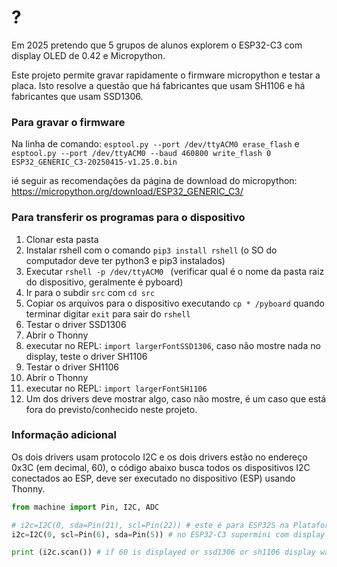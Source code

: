 # ?

Em 2025 pretendo que 5 grupos de alunos explorem o ESP32-C3 com display OLED de 0.42 e Micropython.

Este projeto permite gravar rapidamente o firmware micropython e testar a placa. Isto resolve a questão que há fabricantes que usam SH1106 e há fabricantes que usam SSD1306.

### Para gravar o firmware

Na linha de comando: `esptool.py --port /dev/ttyACM0 erase_flash` e `esptool.py --port /dev/ttyACM0 --baud 460800 write_flash 0 ESP32_GENERIC_C3-20250415-v1.25.0.bin`

ié seguir as recomendações da página de download do micropython: https://micropython.org/download/ESP32_GENERIC_C3/

### Para transferir os programas para o dispositivo

1. Clonar esta pasta
2. Instalar rshell com o comando `pip3 install rshell` (o SO do computador deve ter python3 e pip3 instalados)
3. Executar `rshell -p /dev/ttyACM0 ` (verificar qual é o nome da pasta raiz do dispositivo, geralmente é pyboard)
4. Ir para o subdir `src` com `cd src`
5. Copiar os arquivos para o dispositivo executando `cp * /pyboard` quando terminar digitar `exit` para sair do `rshell`
6. Testar o driver SSD1306
  1. Abrir o Thonny
  2. executar no REPL: `import largerFontSSD1306`, caso não mostre nada no display, teste o driver SH1106
7. Testar o driver SH1106
  1. Abrir o Thonny
  2. executar no REPL: `import largerFontSH1106`
8. Um dos drivers deve mostrar algo, caso não mostre, é um caso que está fora do previsto/conhecido neste projeto.

### Informação adicional

Os dois drivers usam protocolo I2C e os dois drivers estão no endereço 0x3C (em decimal, 60), o código abaixo busca todos os dispositivos I2C conectados ao ESP, deve ser executado no dispositivo (ESP) usando Thonny.

```python
from machine import Pin, I2C, ADC

# i2c=I2C(0, sda=Pin(21), scl=Pin(22)) # este é para ESP32S na Plataforma de teste
i2c=I2C(0, scl=Pin(6), sda=Pin(5)) # no ESP32-C3 supermini com display OLED de 0.42" embutido os pinos são 5 e 6

print (i2c.scan()) # if 60 is displayed or ssd1306 or sh1106 display was found

```


